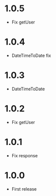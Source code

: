 1.0.5
====================================
- Fix getUser

1.0.4
====================================
- DateTimeToDate fix


1.0.3
====================================
- DateTimeToDate


1.0.2
====================================
- Fix getUser


1.0.1
====================================
- Fix response


1.0.0
====================================
- First release